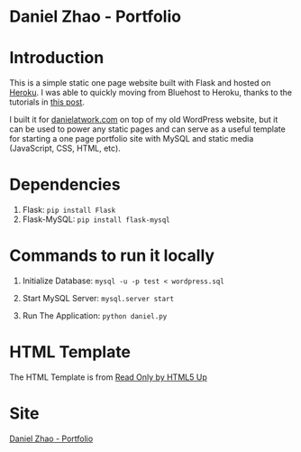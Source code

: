 Daniel Zhao - Portfolio
=======================

# Introduction

This is a simple static one page website built with Flask and hosted on [Heroku](https://heroku.com). I was able to quickly moving from Bluehost to Heroku, thanks to the tutorials in [this post](https://ksylvest.com/posts/2014-05-02/deploying-wordpress-to-heroku).

I built it for [danielatwork.com](http://danielatwork.com) on top of my old WordPress website, but it can be used to power any static pages and can serve as a useful template for starting a one page portfolio site with MySQL and static media (JavaScript, CSS, HTML, etc).

# Dependencies

1. Flask: `pip install Flask`
2. Flask-MySQL: `pip install flask-mysql`

# Commands to run it locally

1. Initialize Database: `mysql -u -p test < wordpress.sql`

2. Start MySQL Server: `mysql.server start`

3. Run The Application: `python daniel.py`

# HTML Template

The HTML Template is from [Read Only by HTML5 Up](http://html5up.net/read-only)

# Site

[Daniel Zhao - Portfolio](http://danielatwork.com)
